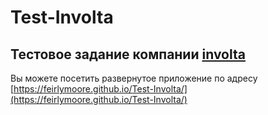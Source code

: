 # Test-Involta
## Тестовое задание компании [involta](https://involta.ru/)
Вы можете посетить развернутое приложение по адресу [https://feirlymoore.github.io/Test-Involta/](https://feirlymoore.github.io/Test-Involta/)
